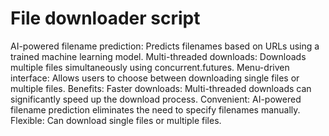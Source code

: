 # File downloader script

AI-powered filename prediction: Predicts filenames based on URLs using a trained machine learning model.
Multi-threaded downloads: Downloads multiple files simultaneously using concurrent.futures.
Menu-driven interface: Allows users to choose between downloading single files or multiple files.
Benefits:
Faster downloads: Multi-threaded downloads can significantly speed up the download process.
Convenient: AI-powered filename prediction eliminates the need to specify filenames manually.
Flexible: Can download single files or multiple files.
